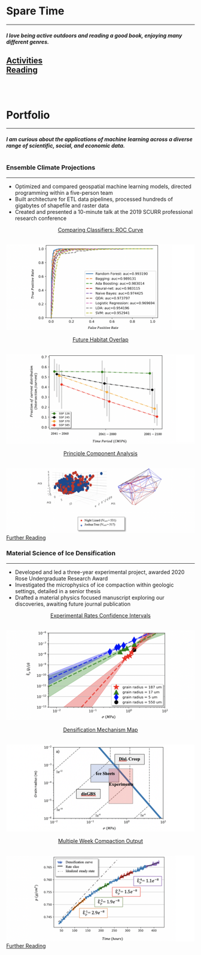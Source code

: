 
# Spare Time
---
#####  I love being active outdoors and reading a good book, enjoying many different genres. 
[Activities](activities.md)<br>
[Reading](reading.md)
---

<br><br>


# Portfolio
---
##### I am curious about the applications of machine learning across a diverse range of scientific, social, and economic data.<br><br>

### Ensemble Climate Projections
---
* Optimized and compared geospatial machine learning models, directed programming within a five-person team 
* Built architecture for ETL data pipelines, processed hundreds of gigabytes of shapefile and raster data
*	Created and presented a 10-minute talk at the 2019 SCURR professional research conference

<p align="center"><ins><a target="_blank" rel="noopener noreferrer" href="https://github.com/daniel-furman/shared-projects/tree/master/ensemble-climate-projections">Comparing Classifiers: ROC Curve</a></ins></p><br>
<img src="images/auc.png?raw=true"/>
<p align="center"><ins><a target="_blank" rel="noopener noreferrer" href="https://github.com/daniel-furman/shared-projects/tree/master/ensemble-climate-projections">Future Habitat Overlap</a></ins></p><br>
<img src="images/ensemble.png?raw=true"/>
<p align="center"><ins><a target="_blank" rel="noopener noreferrer" href="https://github.com/daniel-furman/daniel-furman.github.io/tree/master/code-for-figures/ensemble-climate-projections/pca">Principle Component Analysis</a></ins></p><br>
<img src="images/pca.png?raw=true"/>
<a target="_blank" rel="noopener noreferrer" href="https://drive.google.com/drive/folders/15nZUMuGLiINuhSuP6DJ6hg27YKZxeC9A?usp=sharing">Further Reading</a><br>


### Material Science of Ice Densification
---
*	Developed and led a three-year experimental project, awarded 2020 Rose Undergraduate Research Award
*	Investigated the microphysics of ice compaction within geologic settings, detailed in a senior thesis 
*	Drafted a material physics focused manuscript exploring our discoveries, awaiting future journal publication 

<p align="center"><ins><a target="_blank" rel="noopener noreferrer" href="https://github.com/daniel-furman/shared-projects/tree/master/ice-densification">Experimental Rates Confidence Intervals</a></ins></p><br>
<img src="images/exp-interv.png?raw=true"/>
<p align="center"><ins><a target="_blank" rel="noopener noreferrer" href="https://github.com/daniel-furman/shared-projects/tree/master/ice-densification">Densification Mechanism Map</a></ins></p><br>
<img src="images/map.png?raw=true"/>
<p align="center"><ins><a target="_blank" rel="noopener noreferrer" href="https://github.com/daniel-furman/shared-projects/tree/master/ice-densification">Multiple Week Compaction Output</a></ins></p><br>
<img src="images/multi.png?raw=true"/>
<a target="_blank" rel="noopener noreferrer" href="https://drive.google.com/drive/folders/1eDXEeZ1x04-mp7oUI9cQi2PNBXxXor5x?usp=sharing">Further Reading</a><br>








